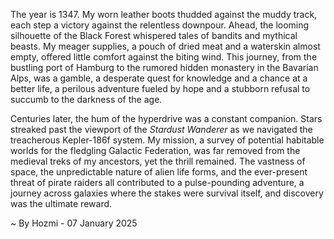 
The year is 1347.  My worn leather boots thudded against the muddy track, each step a victory against the relentless downpour.  Ahead, the looming silhouette of the Black Forest whispered tales of bandits and mythical beasts. My meager supplies, a pouch of dried meat and a waterskin almost empty, offered little comfort against the biting wind.  This journey, from the bustling port of Hamburg to the rumored hidden monastery in the Bavarian Alps, was a gamble, a desperate quest for knowledge and a chance at a better life, a perilous adventure fueled by hope and a stubborn refusal to succumb to the darkness of the age.

Centuries later, the hum of the hyperdrive was a constant companion.  Stars streaked past the viewport of the *Stardust Wanderer* as we navigated the treacherous Kepler-186f system.  My mission, a survey of potential habitable worlds for the fledgling Galactic Federation, was far removed from the medieval treks of my ancestors, yet the thrill remained.  The vastness of space, the unpredictable nature of alien life forms, and the ever-present threat of pirate raiders all contributed to a pulse-pounding adventure, a journey across galaxies where the stakes were survival itself, and discovery was the ultimate reward.

~ By Hozmi - 07 January 2025
